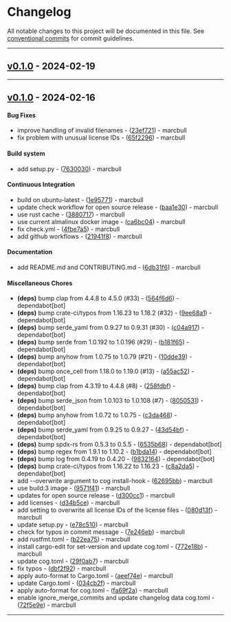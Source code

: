 # Changelog
All notable changes to this project will be documented in this file. See [conventional commits](https://www.conventionalcommits.org/) for commit guidelines.

- - -
## [v0.1.0](https://github.com/x-software-com/sancus/compare/eeacdf941179a52a425106480275f68f64320258..v0.1.0) - 2024-02-19

- - -

## [v0.1.0](https://github.com/x-software-com/sancus/compare/96aa8bf492ffb107c1f56fa615c41ccd193e9d65..v0.1.0) - 2024-02-16
#### Bug Fixes
- improve handling of invalid filenames - ([23ef721](https://github.com/x-software-com/sancus/commit/23ef7219d267e187d3e5f46912e8e5fe2073d3b7)) - marcbull
- fix problem with unusual license IDs - ([65f2296](https://github.com/x-software-com/sancus/commit/65f22965517a1f2b23035f7e0ecf7ff992f19b48)) - marcbull
#### Build system
- add setup.py - ([7630030](https://github.com/x-software-com/sancus/commit/7630030fcf02e955507a7ca284df3e7b79e07843)) - marcbull
#### Continuous Integration
- build on ubuntu-latest - ([1e95771](https://github.com/x-software-com/sancus/commit/1e9577112c2d8ec2d1b7cfbdbd0dcc327d18a536)) - marcbull
- update check workflow for open source release - ([baa1e30](https://github.com/x-software-com/sancus/commit/baa1e308fe08b9c8382ecfd37143f461563b21f8)) - marcbull
- use rust cache - ([3880717](https://github.com/x-software-com/sancus/commit/3880717c92c00258e27c3a6ddd95edc4ad0a1723)) - marcbull
- use current almalinux docker image - ([ca6bc04](https://github.com/x-software-com/sancus/commit/ca6bc047f7a4ca0385f2f4c15f1fc725ab9580aa)) - marcbull
- fix check.yml - ([4fbe7a5](https://github.com/x-software-com/sancus/commit/4fbe7a5404cb87a0ee8afd281c13d5f4ca99c16a)) - marcbull
- add github workflows - ([21941f8](https://github.com/x-software-com/sancus/commit/21941f80002ca86a375b513726182ca04b22c379)) - marcbull
#### Documentation
- add README.md and CONTRIBUTING.md - ([6db31f6](https://github.com/x-software-com/sancus/commit/6db31f67b306ec0d3faf4ade35559a2f9ff26a4e)) - marcbull
#### Miscellaneous Chores
- **(deps)** bump clap from 4.4.8 to 4.5.0 (#33) - ([564f6d6](https://github.com/x-software-com/sancus/commit/564f6d66ce474078d52229d9a23927302893b89a)) - dependabot[bot]
- **(deps)** bump crate-ci/typos from 1.16.23 to 1.18.2 (#32) - ([9ee68a1](https://github.com/x-software-com/sancus/commit/9ee68a1ee15b2fa9dca71917e8e286a57e9825de)) - dependabot[bot]
- **(deps)** bump serde_yaml from 0.9.27 to 0.9.31 (#30) - ([c04a917](https://github.com/x-software-com/sancus/commit/c04a917fcee42c6728476a6061d93f73b7b8bf6c)) - dependabot[bot]
- **(deps)** bump serde from 1.0.192 to 1.0.196 (#29) - ([b181f65](https://github.com/x-software-com/sancus/commit/b181f65713374e50270ac7ff5903c6a8d792313a)) - dependabot[bot]
- **(deps)** bump anyhow from 1.0.75 to 1.0.79 (#21) - ([10dde39](https://github.com/x-software-com/sancus/commit/10dde39f1c0d65bbaa3e6e73e3ff767c0e934d71)) - dependabot[bot]
- **(deps)** bump once_cell from 1.18.0 to 1.19.0 (#13) - ([a55ac52](https://github.com/x-software-com/sancus/commit/a55ac5263b7892168a0d692f9543fcdaf2b77065)) - dependabot[bot]
- **(deps)** bump clap from 4.3.19 to 4.4.8 (#8) - ([258fdbf](https://github.com/x-software-com/sancus/commit/258fdbf6349c06ca9d8cf8fdc7a56327cad9603b)) - dependabot[bot]
- **(deps)** bump serde_json from 1.0.103 to 1.0.108 (#7) - ([8050531](https://github.com/x-software-com/sancus/commit/8050531935e6c6923a0db6a5404f9d75d614ffca)) - dependabot[bot]
- **(deps)** bump anyhow from 1.0.72 to 1.0.75 - ([c3da468](https://github.com/x-software-com/sancus/commit/c3da468e41dbbf82d780dffc6722e0e446c2eb16)) - dependabot[bot]
- **(deps)** bump serde_yaml from 0.9.25 to 0.9.27 - ([43d54bf](https://github.com/x-software-com/sancus/commit/43d54bfcd7109c033817fe6c045882ff2730e3c2)) - dependabot[bot]
- **(deps)** bump spdx-rs from 0.5.3 to 0.5.5 - ([6535b68](https://github.com/x-software-com/sancus/commit/6535b682cabeda422ecbf0a6981186d33206433d)) - dependabot[bot]
- **(deps)** bump regex from 1.9.1 to 1.10.2 - ([b1bda14](https://github.com/x-software-com/sancus/commit/b1bda14a474737ac5a7e130c0e01faa24502380b)) - dependabot[bot]
- **(deps)** bump log from 0.4.19 to 0.4.20 - ([9832164](https://github.com/x-software-com/sancus/commit/9832164c31f3b2cf99e90c97b182b4685c1e9f9f)) - dependabot[bot]
- **(deps)** bump crate-ci/typos from 1.16.22 to 1.16.23 - ([c8a2da5](https://github.com/x-software-com/sancus/commit/c8a2da57b19918f0d23404501cc63ce91f316f93)) - dependabot[bot]
- add --overwrite argument to cog install-hook - ([62695bb](https://github.com/x-software-com/sancus/commit/62695bbd0f03922216fd3181eca5f66fe716dc87)) - marcbull
- use build:3 image - ([9571f41](https://github.com/x-software-com/sancus/commit/9571f4173ecd4097f0a2807e4e3d01621e993eb9)) - marcbull
- updates for open source release - ([d300cc1](https://github.com/x-software-com/sancus/commit/d300cc1f9191f5fecffd30d80d88cf33637d40e8)) - marcbull
- add licenses - ([d34b5ce](https://github.com/x-software-com/sancus/commit/d34b5ceed60cb9204d3d8929e07d73c77a318664)) - marcbull
- add setting to overwrite all license IDs of the license files - ([080d13f](https://github.com/x-software-com/sancus/commit/080d13fe4a46f5d76d64d8ba0b4954044d26e3d1)) - marcbull
- update setup.py - ([e78c510](https://github.com/x-software-com/sancus/commit/e78c5105ae9d7126dbbcdc58ce4ed66898dbdd6b)) - marcbull
- check for typos in commit message - ([7e246eb](https://github.com/x-software-com/sancus/commit/7e246ebef27ac10dfc47e7af1f97537334d32c0b)) - marcbull
- add rustfmt.toml - ([b22ea75](https://github.com/x-software-com/sancus/commit/b22ea759800b4d7e4cb076a94b7241787c170854)) - marcbull
- install cargo-edit for set-version and update cog.toml - ([772e18b](https://github.com/x-software-com/sancus/commit/772e18bf21d38fd84bdd5e176676fedce86b29eb)) - marcbull
- update cog.toml - ([29f0ab7](https://github.com/x-software-com/sancus/commit/29f0ab7eb567c0f9f9987880a739bb761d9480b5)) - marcbull
- fix typos - ([dbf2f92](https://github.com/x-software-com/sancus/commit/dbf2f92ff39b2526590392e3681c27f8ec5dc2c2)) - marcbull
- apply auto-format to Cargo.toml - ([aeef74e](https://github.com/x-software-com/sancus/commit/aeef74e34ed38e088e88680e46d8969e5711ee83)) - marcbull
- update Cargo.toml - ([034cb2f](https://github.com/x-software-com/sancus/commit/034cb2ff426e786311be2090a71b92095836dd4a)) - marcbull
- apply auto-format for cog.toml - ([fa69f2a](https://github.com/x-software-com/sancus/commit/fa69f2ad86db8093ce83f3b07aa7979ca422d08e)) - marcbull
- enable ignore_merge_commits and update changelog data cog.toml - ([72f5e9e](https://github.com/x-software-com/sancus/commit/72f5e9e2f425870683a06e80836532cde726747a)) - marcbull

- - -

